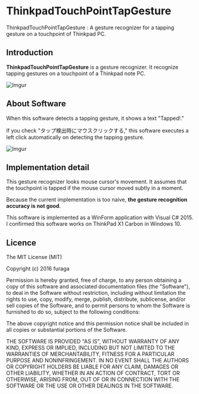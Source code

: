 ﻿ThinkpadTouchPointTapGesture
====================

ThinkpadTouchPointTapGesture : A gesture recognizer for a tapping gesture on a touchpoint of Thinkpad PC.

Introduction
--------------------

**ThinkpadTouchPointTapGesture** is a gesture recognizer. It recognize tapping gestures on a touchpoint of a Thinkpad note PC.

![Imgur](http://i.imgur.com/Jetu9Cr.png)


About Software
--------------------

When this software detects a tapping gesture, it shows a text "Tapped!."

If you check "タップ検出時にマウスクリックする," this software executes a left click automatically on detecting the tapping gesture.

![Imgur](http://i.imgur.com/CWO5oVK.png?1)


Implementation detail
--------------------

This gesture recognizer looks mouse cursor's movement. 
It assumes that the touchpoint is tapped if the mouse cursor moved subtly in a moment.

Because the current implementation is too naive, **the gesture recognition accuracy is not good**. 


This software is implemented as a WinForm application with Visual C# 2015.
I confirmed this software works on ThinkPad X1 Carbon in Windows 10.


Licence
--------------------

The MIT License (MIT)

Copyright (c) 2016 furaga

Permission is hereby granted, free of charge, to any person obtaining a copy of this software and associated documentation files (the "Software"), to deal in the Software without restriction, including without limitation the rights to use, copy, modify, merge, publish, distribute, sublicense, and/or sell copies of the Software, and to permit persons to whom the Software is furnished to do so, subject to the following conditions:

The above copyright notice and this permission notice shall be included in all copies or substantial portions of the Software.

THE SOFTWARE IS PROVIDED "AS IS", WITHOUT WARRANTY OF ANY KIND, EXPRESS OR IMPLIED, INCLUDING BUT NOT LIMITED TO THE WARRANTIES OF MERCHANTABILITY, FITNESS FOR A PARTICULAR PURPOSE AND NONINFRINGEMENT. IN NO EVENT SHALL THE AUTHORS OR COPYRIGHT HOLDERS BE LIABLE FOR ANY CLAIM, DAMAGES OR OTHER LIABILITY, WHETHER IN AN ACTION OF CONTRACT, TORT OR OTHERWISE, ARISING FROM, OUT OF OR IN CONNECTION WITH THE SOFTWARE OR THE USE OR OTHER DEALINGS IN THE SOFTWARE.